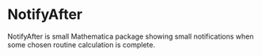 # NotifyAfter
NotifyAfter is small Mathematica package showing small notifications when some chosen routine calculation is complete.
